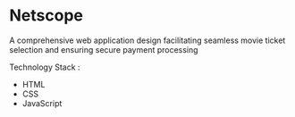 # Netscope
A comprehensive web application design
facilitating seamless movie ticket selection and ensuring
secure payment processing

Technology Stack :
- HTML
- CSS
- JavaScript
